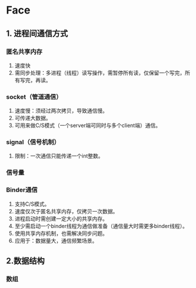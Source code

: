 # Face

## 1. 进程间通信方式
### 匿名共享内存
1. 速度快
2. 需同步处理：多进程（线程）读写操作，需暂停所有读，仅保留一个写完，所有写完，再读。
### socket（管道通信）
1. 速度慢：须经过两次拷贝，导致通信慢。
2. 可传递大数据。
3. 可用来做C/S模式（一个server端可同时与多个client端）通信。
### signal（信号机制）
1. 限制：一次通信只能传递一个int整数。
### 信号量
### Binder通信
1. 支持C/S模式。
2. 速度仅次于匿名共享内存，仅拷贝一次数据。
3. 进程启动时需创建一定大小的共享内存。
4. 至少需启动一个binder线程为通信做准备（通信量大时需更多binder线程）。
5. 使用共享内存机制，也需解决同步问题。
6. 应用于：数据量大，通信频繁场景。

## 2.数据结构
### 数组


